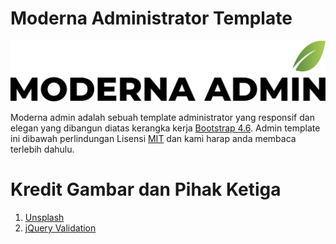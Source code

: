# Moderna Administrator Template
![Moderna Administrator Temlate Logo](assets/img/brands/svg/logo-color.svg)

Moderna admin adalah sebuah template administrator yang responsif dan elegan yang dibangun diatas kerangka kerja [Bootstrap 4.6](https://getbootstrap.com). Admin template ini dibawah perlindungan Lisensi [MIT](./LICENSE) dan kami harap anda membaca terlebih dahulu.

# Kredit Gambar dan Pihak Ketiga
1. [Unsplash](https://www.unsplash.com)
1. [jQuery Validation](https://jqueryvalidations.com)

